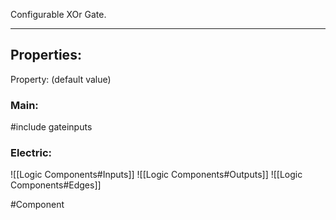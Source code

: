 Configurable XOr Gate.

---

## Properties:

Property: (default value)

### Main:
#include gateinputs
### Electric:
![[Logic Components#Inputs]]
![[Logic Components#Outputs]]
![[Logic Components#Edges]]


#Component 